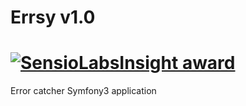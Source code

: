 Errsy v1.0
=====
[![SensioLabsInsight award](https://insight.sensiolabs.com/projects/1c86efe3-f90c-4a93-beb3-30f434d6d793/big.png)](https://insight.sensiolabs.com/projects/1c86efe3-f90c-4a93-beb3-30f434d6d793)
=====
Error catcher Symfony3 application
